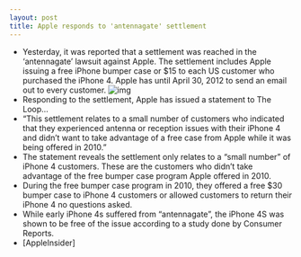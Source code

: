 ```yaml
---
layout: post
title: Apple responds to 'antennagate' settlement
---
```

* Yesterday, it was reported that a settlement was reached in the ‘antennagate’ lawsuit against Apple. The settlement includes Apple issuing a free iPhone bumper case or $15 to each US customer who purchased the iPhone 4. Apple has until April 30, 2012 to send an email out to every customer.
![img](http://media.idownloadblog.com/wp-content/uploads/2012/02/free_iphone_4_bumper_available_soon_2.jpeg)
* Responding to the settlement, Apple has issued a statement to The Loop…
* “This settlement relates to a small number of customers who indicated that they experienced antenna or reception issues with their iPhone 4 and didn’t want to take advantage of a free case from Apple while it was being offered in 2010.”
* The statement reveals the settlement only relates to a “small number” of iPhone 4 customers. These are the customers who didn’t take advantage of the free bumper case program Apple offered in 2010.
* During the free bumper case program in 2010, they offered a free $30 bumper case to iPhone 4 customers or allowed customers to return their iPhone 4 no questions asked.
* While early iPhone 4s suffered from “antennagate”, the iPhone 4S was shown to be free of the issue according to a study done by Consumer Reports.
* [AppleInsider]


